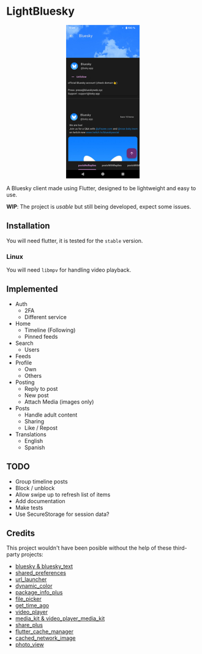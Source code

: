 # LightBluesky
<p align="center">
  <img alt="LightBluesky profile screenshot" src=".github/screenshots/profile.png" height="400" />
</p>

A Bluesky client made using Flutter, designed to be lightweight and easy to use.

**WIP**: The project is _usable_ but still being developed, expect some issues.

## Installation
You will need flutter, it is tested for the `stable` version.

### Linux
You will need `libmpv` for handling video playback.

## Implemented
* Auth
  * 2FA
  * Different service
* Home
  * Timeline (Following)
  * Pinned feeds
* Search
  * Users
* Feeds
* Profile
  * Own
  * Others
* Posting
  * Reply to post
  * New post
  * Attach Media (images only)
* Posts
  * Handle adult content
  * Sharing
  * Like / Repost
* Translations
  * English
  * Spanish

## TODO
* Group timeline posts
* Block / unblock
* Allow swipe up to refresh list of items
* Add documentation
* Make tests
* Use SecureStorage for session data?

## Credits
This project wouldn't have been posible without the help of these third-party projects:
- [bluesky & bluesky_text](https://atprotodart.com/)
- [shared_preferences](https://github.com/flutter/packages/tree/main/packages/shared_preferences/shared_preferences)
- [url_launcher](https://github.com/flutter/packages/tree/main/packages/url_launcher/url_launcher)
- [dynamic_color](https://github.com/material-foundation/flutter-packages/tree/main/packages/dynamic_color)
- [package_info_plus](https://github.com/fluttercommunity/plus_plugins)
- [file_picker](https://github.com/miguelpruivo/flutter_file_picker)
- [get_time_ago](https://pub.dev/packages/get_time_ago)
- [video_player](https://github.com/flutter/packages/tree/main/packages/video_player/video_player)
- [media_kit & video_player_media_kit](https://github.com/media-kit/media-kit)
- [share_plus](https://pub.dev/packages/share_plus)
- [flutter_cache_manager](https://github.com/Baseflow/flutter_cache_manager/tree/develop/flutter_cache_manager)
- [cached_network_image](https://github.com/Baseflow/flutter_cached_network_image)
- [photo_view](https://github.com/bluefireteam/photo_view)
